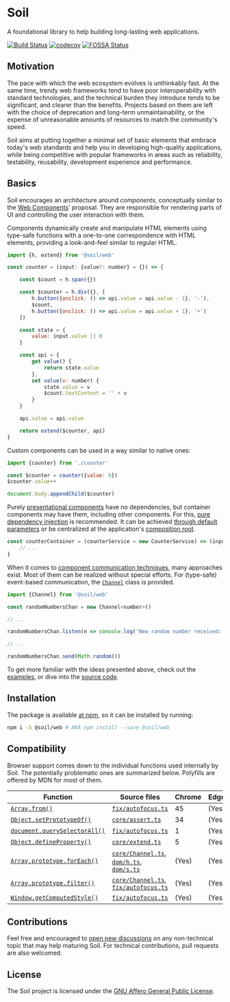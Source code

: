 # Soil

A foundational library to help building long-lasting web applications.

[![Build Status](https://travis-ci.org/inad9300/Soil.svg?branch=master)](https://travis-ci.org/inad9300/Soil)
[![codecov](https://codecov.io/gh/inad9300/Soil/branch/master/graph/badge.svg)](https://codecov.io/gh/inad9300/Soil)
[![FOSSA Status](https://app.fossa.io/api/projects/git%2Bgithub.com%2Finad9300%2FSoil.svg?type=shield)](https://app.fossa.io/projects/git%2Bgithub.com%2Finad9300%2FSoil?ref=badge_shield)


## Motivation
The pace with which the web ecosystem evolves is unthinkably fast. At the same time, trendy web frameworks tend to have
poor interoperability with standard technologies, and the technical burden they introduce tends to be significant, and
clearer than the benefits. Projects based on them are left with the choice of deprecation and long-term
unmaintainability, or the expense of unreasonable amounts of resources to match the community's speed.

Soil aims at putting together a minimal set of basic elements that embrace today's web standards and help you in
developing high-quality applications, while being competitive with popular frameworks in areas such as reliability,
testability, reusability, development experience and performance.


## Basics
Soil encourages an architecture around *components*, conceptually similar to the [Web Components](https://developer.mozilla.org/en-US/docs/Web/Web_Components)'
proposal. They are responsible for rendering parts of UI and controlling the user interaction with them.

Components dynamically create and manipulate HTML elements using type-safe functions with a one-to-one correspondence
with HTML elements, providing a look-and-feel similar to regular HTML.

```js
import {h, extend} from '@soil/web'

const counter = (input: {value?: number} = {}) => {

    const $count = h.span({})

    const $counter = h.div({}, [
        h.button({onclick: () => api.value = api.value - 1}, '-'),
        $count,
        h.button({onclick: () => api.value = api.value + 1}, '+')
    ])

    const state = {
        value: input.value || 0
    }

    const api = {
        get value() {
            return state.value
        },
        set value(v: number) {
            state.value = v
            $count.textContent = '' + v
        }
    }

    api.value = api.value

    return extend($counter, api)
}
```

Custom components can be used in a way similar to native ones:

```js
import {counter} from './counter'

const $counter = counter({value: 0})
$counter.value++

document.body.appendChild($counter)
```

Purely [presentational components](https://medium.com/@dan_abramov/smart-and-dumb-components-7ca2f9a7c7d0) have no
dependencies, but container components may have them, including other components. For this, [pure dependency injection](http://blog.ploeh.dk/2014/06/10/pure-di/)
is recommended. It can be achieved [through default parameters](https://medium.freecodecamp.org/how-to-take-advantage-of-javascripts-default-parameters-for-dependency-injection-98fc423328e1)
or be centralized at the application's [composition root](http://blog.ploeh.dk/2011/07/28/CompositionRoot/).

```js
const counterContainer = (counterService = new CounterService) => (input = {}) => {
    // ...
}
```

When it comes to [component communication techniques](https://www.javascriptstuff.com/component-communication/), many
approaches exist. Most of them can be realized without special efforts. For (type-safe) event-based communication, the
[`Channel`](src/core/Channel.ts) class is provided.

```js
import {Channel} from '@soil/web'

const randomNumbersChan = new Channel<number>()

// ...

randomNumbersChan.listen(n => console.log('New random number received:', n))

// ...

randomNumbersChan.send(Math.random())
```

To get more familiar with the ideas presented above, check out the [examples](examples/), or dive into the
[source code](src/).


## Installation
The package is available [at npm](https://www.npmjs.com/package/@soil/web), so it can be installed by running:

```bash
npm i -S @soil/web # AKA npm install --save @soil/web
```

## Compatibility
Browser support comes down to the individual functions used internally by Soil. The potentially problematic ones are
summarized below. Polyfills are offered by MDN for most of them.

| Function | Source files | Chrome | Edge | Firefox | IE  | Opera | Safari
| -------- | ------------ | ------ | ---- | ------- | --- | ----- | ------
| [`Array.from()`](https://developer.mozilla.org/en-US/docs/Web/JavaScript/Reference/Global_Objects/Array/from) | [`fix/autofocus.ts`](src/fix/autofocus.ts) | 45 | (Yes) | 32 | No | (Yes) | 9
| [`Object.setPrototypeOf()`](https://developer.mozilla.org/en-US/docs/Web/JavaScript/Reference/Global_Objects/Object/setPrototypeOf) | [`core/assert.ts`](src/core/assert.ts) | 34 | (Yes) | 31 | 11 | (Yes) | 9
| [`document.querySelectorAll()`](https://developer.mozilla.org/en-US/docs/Web/API/Document/querySelectorAll) | [`fix/autofocus.ts`](src/fix/autofocus.ts)| 1 | (Yes) | 3.5 | 9 | 10 | 3.2
| [`Object.defineProperty()`](https://developer.mozilla.org/en-US/docs/Web/JavaScript/Reference/Global_Objects/Object/defineProperty) | [`core/extend.ts`](src/core/extend.ts) | 5 | (Yes) | 4 | 9 | 11.6 | 5.1
| [`Array.prototype.forEach()`](https://developer.mozilla.org/en-US/docs/Web/JavaScript/Reference/Global_Objects/Array/forEach) | [`core/Channel.ts`](src/core/Channel.ts), [`dom/h.ts`](src/dom/h.ts), [`dom/s.ts`](src/dom/s.ts) | (Yes) | (Yes) | 1.5 | 9 | (Yes) | (Yes)
| [`Array.prototype.filter()`](https://developer.mozilla.org/en-US/docs/Web/JavaScript/Reference/Global_Objects/Array/filter) | [`core/Channel.ts`](src/core/Channel.ts), [`fix/autofocus.ts`](src/fix/autofocus.ts) | (Yes) | (Yes) | 1.5 | 9 | (Yes) | (Yes)
| [`Window.getComputedStyle()`](https://developer.mozilla.org/en-US/docs/Web/API/Window/getComputedStyle) | [`fix/autofocus.ts`](src/fix/autofocus.ts) | (Yes) | (Yes) | (Yes) | 9 | (Yes) | (Yes)


## Contributions
Feel free and encouraged to [open new discussions](../../issues) on any non-technical topic that may help maturing Soil.
For technical contributions, pull requests are also welcomed.


## License
The Soil project is licensed under the [GNU Affero General Public License](LICENSE).

